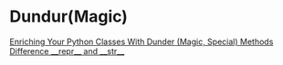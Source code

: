 # Dundur(Magic)

[Enriching Your Python Classes With Dunder (Magic, Special) Methods](https://dbader.org/blog/python-dunder-methods)
[Difference \_\_repr\_\_ and \_\_str\_\_](https://dbader.org/blog/python-repr-vs-str)
